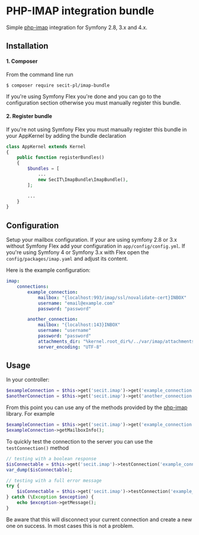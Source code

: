 # PHP-IMAP integration bundle

Simple [php-imap](https://github.com/barbushin/php-imap) integration for Symfony 2.8, 3.x and 4.x.



## Installation

#### 1. Composer
From the command line run

```
$ composer require secit-pl/imap-bundle
```

If you're using Symfony Flex you're done and you can go to the configuration section otherwise you must manually register this bundle.

#### 2. Register bundle

If you're not using Symfony Flex you must manually register this bundle in your AppKernel by adding the bundle declaration

```php
class AppKernel extends Kernel
{
    public function registerBundles()
    {
        $bundles = [
            ...
            new SecIT\ImapBundle\ImapBundle(),
        ];

        ...
    }
}
```

## Configuration

Setup your mailbox configuration. If your are using symfony 2.8 or 3.x without Symfony Flex add your configuration in `app/config/config.yml`.
If you're using Symfony 4 or Symfony 3.x with Flex open the `config/packages/imap.yaml` and adjust its content.

Here is the example configuration:

```yaml
imap:
    connections:
        example_connection:
            mailbox: "{localhost:993/imap/ssl/novalidate-cert}INBOX"
            username: "email@example.com"
            password: "password"

        another_connection:
            mailbox: "{localhost:143}INBOX"
            username: "username"
            password: "password"
            attachments_dir: "%kernel.root_dir%/../var/imap/attachments"
            server_encoding: "UTF-8"
```

## Usage

In your controller:

```php
$exampleConnection = $this->get('secit.imap')->get('example_connection');
$anotherConnection = $this->get('secit.imap')->get('another_connection');
```

From this point you can use any of the methods provided by the [php-imap](https://github.com/barbushin/php-imap) library. For example


```php
$exampleConnection = $this->get('secit.imap')->get('example_connection');
$exampleConnection->getMailboxInfo();
```

To quickly test the connection to the server you can use the `testConnection()` method

```php
// testing with a boolean response
$isConnectable = $this->get('secit.imap')->testConnection('example_connection');
var_dump($isConnectable);

// testing with a full error message
try {
    $isConnectable = $this->get('secit.imap')->testConnection('example_connection', true);
} catch (\Exception $exception) {
    echo $exception->getMessage();
}
```

Be aware that this will disconnect your current connection and create a new one on success. In most cases this is not a problem.
